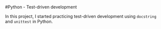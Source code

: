 #Python - Test-driven development

In this project, I started practicing test-driven development using `docstring`
and `unittest` in Python.
